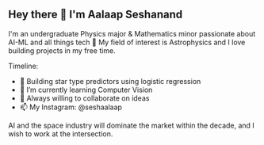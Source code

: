 ## Hey there 👋 I'm Aalaap Seshanand
I'm an undergraduate Physics major & Mathematics minor passionate about AI-ML and all things tech 🚀 My field of interest is Astrophysics and I love building projects in my free time. 

Timeline:

- 🔭 Building star type predictors using logistic regression
- 🌱 I’m currently learning Computer Vision
- 💬 Always willing to collaborate on ideas
- 📫 My Instagram: @seshaalaap

AI and the space industry will dominate the market within the decade, and I wish to work at the intersection. 

